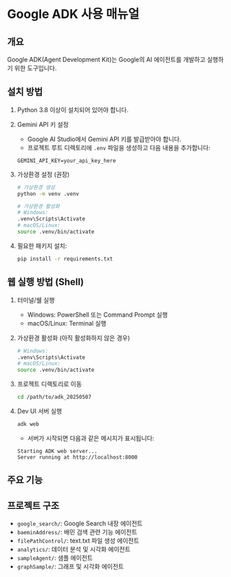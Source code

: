 # Google ADK 사용 매뉴얼

## 개요
Google ADK(Agent Development Kit)는 Google의 AI 에이전트를 개발하고 실행하기 위한 도구입니다.

## 설치 방법

1. Python 3.8 이상이 설치되어 있어야 합니다.

2. Gemini API 키 설정
   - Google AI Studio에서 Gemini API 키를 발급받아야 합니다.
   - 프로젝트 루트 디렉토리에 `.env` 파일을 생성하고 다음 내용을 추가합니다:
   ```
   GEMINI_API_KEY=your_api_key_here
   ```

3. 가상환경 설정 (권장)
   ```bash
   # 가상환경 생성
   python -m venv .venv

   # 가상환경 활성화
   # Windows:
   .venv\Scripts\Activate
   # macOS/Linux:
   source .venv/bin/activate
   ```

4. 필요한 패키지 설치:
   ```bash
   pip install -r requirements.txt
   ```

## 웹 실행 방법 (Shell)

1. 터미널/쉘 실행
   - Windows: PowerShell 또는 Command Prompt 실행
   - macOS/Linux: Terminal 실행

2. 가상환경 활성화 (아직 활성화하지 않은 경우)
   ```bash
   # Windows:
   .venv\Scripts\Activate
   # macOS/Linux:
   source .venv/bin/activate
   ```

3. 프로젝트 디렉토리로 이동
   ```bash
   cd /path/to/adk_20250507
   ```

4. Dev UI 서버 실행
   ```bash
   adk web
   ```
   - 서버가 시작되면 다음과 같은 메시지가 표시됩니다:
   ```
   Starting ADK web server...
   Server running at http://localhost:8000
   ```

## 주요 기능

## 프로젝트 구조

- `google_search/`: Google Search 내장 에이전트
- `baeminAddress/`: 배민 검색 관련 기능 에이전트
- `filePathControl/`: text.txt 파일 생성 에이전트
- `analytics/`: 데이터 분석 및 시각화 에이전트
- `sampleAgent/`: 샘플 에이전트
- `graphSample/`: 그래프 및 시각화 에이전트